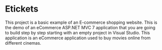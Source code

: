 # Etickets
This project is a basic example of an E-commerce shopping website.
This is the demo of an eCommerce ASP.NET MVC 7 application that you are going to build step by step starting with an empty project in Visual Studio. This application is an eCommerce application used to buy movies online from different cinemas.
